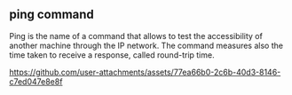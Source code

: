 ## ping command

Ping is the name of a command that allows to test the accessibility of another machine through the IP network. The command measures also the time taken to receive a response, called round-trip time.

https://github.com/user-attachments/assets/77ea66b0-2c6b-40d3-8146-c7ed047e8e8f

